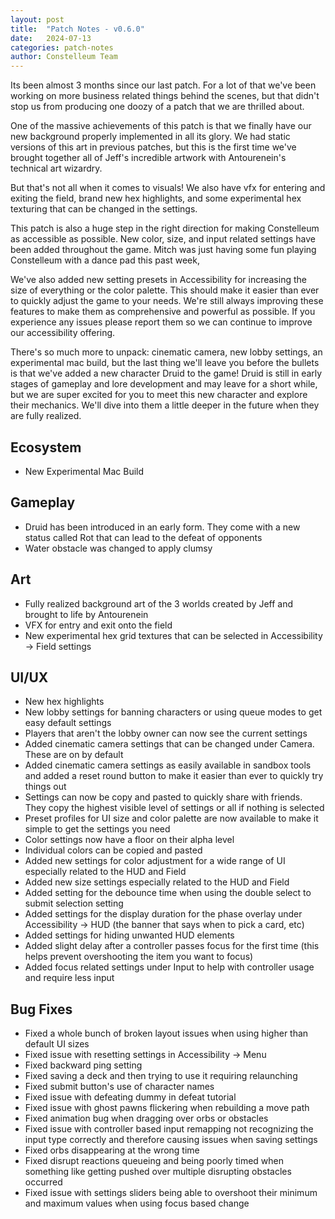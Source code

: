 ```yaml
---
layout: post
title:  "Patch Notes - v0.6.0"
date:   2024-07-13
categories: patch-notes
author: Constelleum Team
---
```


Its been almost 3 months since our last patch. For a lot of that we've been working on more business related things behind the scenes, but that didn't stop us from producing one doozy of a patch that we are thrilled about.

One of the massive achievements of this patch is that we finally have our new background properly implemented in all its glory. We had static versions of this art in previous patches, but this is the first time we've brought together all of Jeff's incredible artwork with Antourenein's technical art wizardry.

But that's not all when it comes to visuals! We also have vfx for entering and exiting the field, brand new hex highlights, and some experimental hex texturing that can be changed in the settings.

This patch is also a huge step in the right direction for making Constelleum as accessible as possible. New color, size, and input related settings have been added throughout the game. Mitch was just having some fun playing Constelleum with a dance pad this past week,

We've also added new setting presets in Accessibility for increasing the size of everything or the color palette. This should make it easier than ever to quickly adjust the game to your needs. We're still always improving these features to make them as comprehensive and powerful as possible. If you experience any issues please report them so we can continue to improve our accessibility offering.

There's so much more to unpack: cinematic camera, new lobby settings, an experimental mac build, but the last thing we'll leave you before the bullets is that we've added a new character Druid to the game! Druid is still in early stages of gameplay and lore development and may leave for a short while, but we are super excited for you to meet this new character and explore their mechanics. We'll dive into them a little deeper in the future when they are fully realized.

## Ecosystem

* New Experimental Mac Build

## Gameplay

* Druid has been introduced in an early form. They come with a new status called Rot that can lead to the defeat of opponents
* Water obstacle was changed to apply clumsy

## Art

* Fully realized background art of the 3 worlds created by Jeff and brought to life by Antourenein
* VFX for entry and exit onto the field
* New experimental hex grid textures that can be selected in Accessibility -> Field settings

## UI/UX

* New hex highlights
* New lobby settings for banning characters or using queue modes to get easy default settings
* Players that aren't the lobby owner can now see the current settings
* Added cinematic camera settings that can be changed under Camera. These are on by default
* Added cinematic camera settings as easily available in sandbox tools and added a reset round button to make it easier than ever to quickly try things out
* Settings can now be copy and pasted to quickly share with friends. They copy the highest visible level of settings or all if nothing is selected
* Preset profiles for UI size and color palette are now available to make it simple to get the settings you need
* Color settings now have a floor on their alpha level
* Individual colors can be copied and pasted
* Added new settings for color adjustment for a wide range of UI especially related to the HUD and Field
* Added new size settings especially related to the HUD and Field
* Added setting for the debounce time when using the double select to submit selection setting
* Added settings for the display duration for the phase overlay under Accessibility -> HUD (the banner that says when to pick a card, etc)
* Added settings for hiding unwanted HUD elements
* Added slight delay after a controller passes focus for the first time (this helps prevent overshooting the item you want to focus)
* Added focus related settings under Input to help with controller usage and require less input

## Bug Fixes

* Fixed a whole bunch of broken layout issues when using higher than default UI sizes
* Fixed issue with resetting settings in Accessibility -> Menu
* Fixed backward ping setting
* Fixed saving a deck and then trying to use it requiring relaunching
* Fixed submit button's use of character names
* Fixed issue with defeating dummy in defeat tutorial
* Fixed issue with ghost pawns flickering when rebuilding a move path
* Fixed animation bug when dragging over orbs or obstacles
* Fixed issue with controller based input remapping not recognizing the input type correctly and therefore causing issues when saving settings
* Fixed orbs disappearing at the wrong time
* Fixed disrupt reactions queueing and being poorly timed when something like getting pushed over multiple disrupting obstacles occurred
* Fixed issue with settings sliders being able to overshoot their minimum and maximum values when using focus based change
